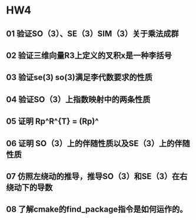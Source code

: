<!--
 * @Author: https://github.com/haohaoalt
 * @Date: 2023-12-13 20:20:35
 * @LastEditors: hayden haohaoalt@163.com
 * @LastEditTime: 2023-12-13 20:20:35
 * @FilePath: /hao_slambook2/ch4/hw4.md
 * @Description: hw4
 * Copyright (c) 2023 by haohaoalt@163.com, All Rights Reserved. 
-->

# HW4
## 01 验证SO（3）、SE（3）SIM（3）关于乘法成群
## 02 验证三维向量R3上定义的叉积x是一种李括号
## 03 验证se(3) so(3)满足李代数要求的性质
## 04 验证SO（3）上指数映射中的两条性质
## 05 证明 Rp^R^{T} = (Rp)^
## 06 证明 SO（3）上的伴随性质以及SE（3）上的伴随性质
## 07 仿照左绕动的推导，推导SO（3）和SE（3）在右绕动下的导数
## 08 了解cmake的find_package指令是如何运作的。

